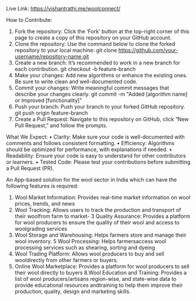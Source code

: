 Live Link: https://vishantrathi.me/woolconnect/

How to Contribute:
1.	Fork the repository: Click the ‘Fork’ button at the top-right corner of this page to create a copy of this repository on your GitHub account.
2.	Clone the repository: Use the command below to clone the forked repository to your local machine:
    git clone https://github.com/your-username/repository-name.git
3.  Create a new branch: It’s recommended to work in a new branch for each contribution.
    git checkout -b feature-branch
4.  Make your changes: Add new algorithms or enhance the existing ones. Be sure to write clean and well-documented code.
5.	Commit your changes: Write meaningful commit messages that describe your changes clearly.
    git commit -m "Added [algorithm name] or Improved [functionality]"
6.  Push your branch: Push your branch to your forked GitHub repository.
    git push origin feature-branch
7.	Create a Pull Request: Navigate to this repository on GitHub, click “New Pull Request,” and follow the prompts.

What We Expect:
•	Clarity: Make sure your code is well-documented with comments and follows consistent formatting.
•	Efficiency: Algorithms should be optimized for performance, with explanations if needed.
•	Readability: Ensure your code is easy to understand for other contributors or learners.
•	Tested Code: Please test your contributions before submitting a Pull Request (PR).

 An App-based solution for the wool sector in India which can have the following features is required:   
 1. Wool Market Information: Provides real-time market information on wool prices, trends, and news
 2. Wool Tracking: Allows users to track the production and transport of their woolfrom farm to market-
 3 Quality Assurance: Provides a platform for wool producers to ensure the quality of their wool and access to woolgrading services
 4. Wool Storage and Warehousing: Helps farmers store and manage their wool inventory. 
 5 Wool Processing: Helps farmersaccess wool processing services such as shearing, sorting and dyeing 
 6. Wool Trading Platform: Allows wool producers to buy and sell wooldirectly from other farmers or buyers.
 7. Online Wool Marketplace: Provides a platform for wool producers to sell their wool directly to buyers
 8.Wool Education and Training: Provides a list of wool producers/artisans region-wise, and state-wise data to
 provide educational resources andtraining to help them improve their production, quality, design and marketing skills.
